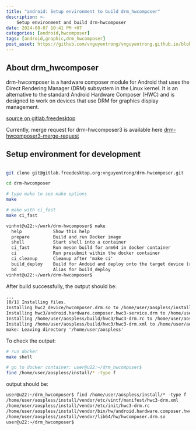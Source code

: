 ```yaml
---
title: "android: Setup environment to build drm_hwcomposer"
description: >-
    Setup environment and build drm-hwcomposer
date: 2024-08-07 10:41 PM +07
categories: [android,hwcomposer]
tags: [android,graphic,drm_hwcomposer]
post_asset: https://github.com/vnguyentrong/vnguyentrong.github.io/blob/icode_master/_posts/assets/2024-08-07-setup-environment-drm-hwcomposer
---
```


## About drm_hwcomposer

drm-hwcomposer is a hardware composer module for Android that uses the Direct Rendering Manager (DRM) subsystem in the Linux kernel. It is an alternative to the standard Android Hardware Composer (HWC) and is designed to work on devices that use DRM for graphics display management.

[source on gitlab.freedesktop](https://gitlab.freedesktop.org/drm-hwcomposer/drm-hwcomposer)

Currently, merge request for drm-hwcomposer3 is available here
[drm-hwcomposer3-merge-request](https://gitlab.freedesktop.org/drm-hwcomposer/drm-hwcomposer/-/merge_requests/238)

## Setup environment for development


```bash

git clone git@gitlab.freedesktop.org:vnguyentrong/drm-hwcomposer.git

cd drm-hwcomposer

# type make to see make options
make

# make with ci_fast
make ci_fast

```

```txt
vinhnt@u22:~/work/drm-hwcomposer$ make
  help            Show this help
  prepare         Build and run Docker image
  shell           Start shell into a container
  ci_fast         Run meson build for arm64 in docker container
  ci              Run presubmit within the docker container
  ci_cleanup      Cleanup after 'make ci'
  build_deploy    Build for Andoid and deploy onto the target device (require active adb device connected)
  bd              Alias for build_deploy
vinhnt@u22:~/work/drm-hwcomposer$ 
```

After build successfully, the output should be:
```txt
...
[0/1] Installing files.
Installing hwc2_device/hwcomposer.drm.so to /home/user/aospless/install/vendor/lib64/hw
Installing hwc3/android.hardware.composer.hwc3-service.drm to /home/user/aospless/install/vendor/bin/hw
Installing /home/user/aospless/build/hwc3/hwc3-drm.rc to /home/user/aospless/install/vendor/etc/init
Installing /home/user/aospless/build/hwc3/hwc3-drm.xml to /home/user/aospless/install/vendor/etc/vintf/manifest
make: Leaving directory '/home/user/aospless'

```

To check the output:

```bash
# run docker
make shell

# go to docker container: user@u22:~/drm_hwcomposer$
find /home/user/aospless/install/* -type f

```
output should be:

```txt
user@u22:~/drm_hwcomposer$ find /home/user/aospless/install/* -type f
/home/user/aospless/install/vendor/etc/vintf/manifest/hwc3-drm.xml
/home/user/aospless/install/vendor/etc/init/hwc3-drm.rc
/home/user/aospless/install/vendor/bin/hw/android.hardware.composer.hwc3-service.drm
/home/user/aospless/install/vendor/lib64/hw/hwcomposer.drm.so
user@u22:~/drm_hwcomposer$
```
